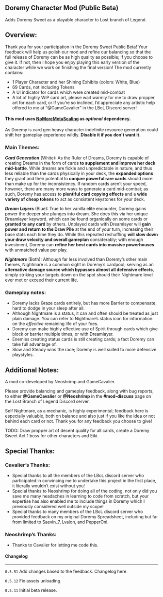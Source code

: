 ## **Doremy Character Mod (Public Beta)**

Adds Doremy Sweet as a playable character to Lost branch of Legend.

## **Overview:**

Thank you for your participation in the Doremy Sweet Public Beta\! Your feedback will help us polish our mod and refine our balancing so that the full release of Doremy can be as high quality as possible; if you choose to give it. If not, then I hope you enjoy playing this early version of the character while we work on finishing the final version\! The mod currently contains:

- 1 Player Character and her Shining Exhibits (colors: White, Blue)  
- 69 Cards, not including Tokens  
-  A UI indicator for cards which were created mid-combat  
-  A lot of highly WIP card art, please wait warmly for me to draw propper art for each card, or if you’re so inclined, I’d appreciate any artistic help offered to me at “@GameCavalier” in the LBoL Discord server\!

#### This mod uses [NoMoreMetaScaling](https://thunderstore.io/c/touhou-lost-branch-of-legend/p/TeamNeo/NoMoreMetaScaling/) as *optional* dependency. 

As Doremy is card gen heavy character indefinite resource generation could shift her gameplay experience wildly. **Disable it if you don't want it.**

### **Main Themes:**

***Card Generation*** (White): As the Ruler of Dreams, Doremy is capable of creating Dreams in the form of cards **to supplement and improve her deck mid-battle**. While dreams are fickle and unpredictable in nature, and thus less reliable than the cards physically in your deck, the **expanded options** they grant and their potential to **conjure powerful rare cards** should more than make up for the inconsistency. If random cards aren’t your speed, however, there are many more ways to generate a card mid-combat; as such, Doremy has access to **plentiful card copying effects** and a **wide variety of cheap tokens** to act as consistent keystones for your deck.

***Dream Layers*** (Blue): True to her vanilla elite encounter, Doremy gains power the deeper she plunges into dream. She does this via her unique Dreamlayer keyword, which can be found organically on some cards or **granted to any card** by others. Unplayed cards with Dreamlayer will **gain power and return to the Draw Pile** at the end of your turn, increasing their base stats each time they do. While this repeated reshuffling **will slow down your draw velocity and overall gameplan** considerably; with enough investment, Doremy can **refine her best cards into massive powerhouses** with unmatched value per play.

***Nightmare*** (Both): Although far less involved than Doremy’s other main themes, Nightmare is a common sight in Doremy’s cardpool; serving as an **alternative damage source which bypasses almost all defensive effects**, simply striking your targets down on the spot should their Nightmare level ever met or exceed their current life.

### **Gameplay notes:**

- Doremy lacks Graze cards entirely, but has more Barrier to compensate, hard to dodge in your sleep after all.  
- Although Nightmare is a status, it can and often should be treated as just plain damage. You can refer to Nightmare’s status icon for information on the *effective* remaining life of your foes.  
- Doremy can make highly effective use of Spirit through cards which give block or barrier multiple times, or with Dreamlayer.  
- Enemies creating status cards is still creating cards; a fact Doremy can take full advantage of.  
- Slow and Steady wins the race; Doremy is well suited to more defensive playstyles.

## **Additional Notes:**

A mod co-developed by Neoshrimp and GameCavalier.

Please provide balancing and gameplay feedback, along with bug reports, to either **@GameCavalier** or **@Neoshrimp** in the **\#mod-discuss** page on the Lost Branch of Legend Discord server. 

Self Nightmare, as a mechanic, is highly experimental; feedback here is especially valuable, both on balance and also just if you like the idea or not behind each card or not. Thank you for any feedback you choose to give\!

TODO: Draw propper art of decent quality for all cards, create a Doremy Sweet Act 1 boss for other characters and Eiki.

## **Special Thanks:**

### **Cavalier’s Thanks:**

- Special thanks to all the members of the LBoL discord server who participated in convincing me to undertake this project in the first place, it literally wouldn’t exist without you\!  
- Special thanks to Neoshrimp for doing all of the coding, not only did you save me many headaches in learning to code from scratch, but your expertise has also enabled me to include things in Doremy which I previously considered well outside my scope\!  
- Special thanks to many members of the LBoL discord server who provided feedback on my original Doremy Spreadsheet, including but far from limited to Saevin\_7, Lvalon, and PepperOni.

### **Neoshrimp’s Thanks:**

- Thanks to Cavalier for letting me code this.


#### Changelog
----

`0.5.51` Add changes based to the feedback. Changelog here.

`0.5.12` Fix assets unloading.

`0.5.11` Initial beta release.